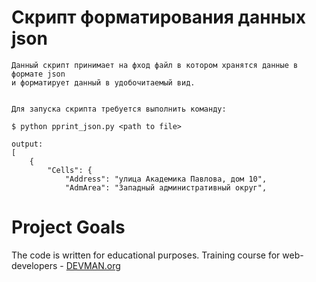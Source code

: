 # Скрипт форматирования данных json

```{r, engine='bash'}
Данный скрипт принимает на фход файл в котором хранятся данные в формате json
и форматирует данный в удобочитаемый вид.


Для запуска скрипта требуется выполнить команду:

$ python pprint_json.py <path to file>

output:
[
    {
        "Cells": {
            "Address": "улица Академика Павлова, дом 10",
            "AdmArea": "Западный административный округ",
```



# Project Goals

The code is written for educational purposes. Training course for web-developers - [DEVMAN.org](https://devman.org)
